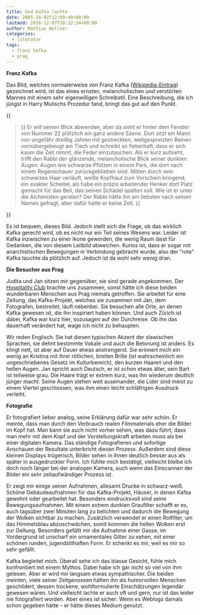 ```yaml
---
title: Und Kafka lachte
date: 2005-10-02T12:09:40+00:00
lastmod: 2018-12-07T20:22:24+00:00
author: Mathias Wellner
categories:
  - literatur
tags:
  - franz kafka
  - prag
---
```

**Franz Kafka**

Das Bild, welches normalerweise von Franz Kafka ([Wikipedia-Eintrag](https://de.wikipedia.org/wiki/Kafka)) gezeichnet wird, ist das eines ernsten, melancholischen und verstörten Mannes mit einem sehr eigenwilligen Schreibstil. Eine Beschreibung, die ich jüngst in Harry Mulischs Prozedur fand, bringt das gut auf den Punkt.

{{<blockquote cite="Harry Mulisch, Die Prozedur">}}
Er will seinen Blick abwenden, aber da sieht er hinter dem Fenster von Nummer 22 plötzlich ein ganz andere Szene. Dort sitzt ein Mann von ungefähr dreißig Jahren mit gestreckten, weitgespreizten Beinen vornübergebeugt am Tisch und schreibt so fieberhaft, dass er sich kaum die Zeit nimmt, die Feder einzutauchen. Als er kurz aufsieht, trifft den Rabbi der glänzende, melancholische Blick seiner dunklen Augen: Augen wie schwarze Pfützen in einem Park, die dort nach einem Regenschauer zurückgeblieben sind. Mitten durch sein schwarzes Haar verläuft, weiße Kopfhaut zum Vorschein bringend, ein exakter Scheitel, als habe ein präzis arbeitender Henker dort Platz gemacht für das Beil, das seinen Schädel spalten soll. Wie ist er unter die Alchimisten geraten? Der Rabbi hätte ihn am liebsten nach seinen Namen gefragt, aber dafür hatte er keine Zeit. 
{{</blockquote>}}

Es ist bequem, dieses Bild. Jedoch stellt sich die Frage, ob das wirklich Kafka gerecht wird, ob es nicht nur ein Teil seines Wesens war. Leider ist Kafka inzwischen zu einer Ikone geworden, die wenig Raum lässt für Gedanken, die von diesem Leitbild abweichen. Kurios ist, dass er sogar mit anarchistischen Bewegungen in Verbindung gebracht wurde, also der "rote" Kafka tauchte da plötzlich auf. Jedoch ist da wohl sehr wenig dran.

**Die Besucher aus Prag**

Judita und Jan sitzen mir gegenüber, sie sind gerade angekommen. Der [Hospitality Club](http://www.hospitalityclub.org) brachte uns zusammen, sonst hätte ich diese beiden wunderbaren Menschen aus Prag niemals getroffen. Sie arbeitet für eine Zeitung, das Kafka-Projekt, welches sie zusammen mit Jan, dem Fotografen, bestreitet, läuft nebenbei. Sie besuchen alle Orte, an denen Kafka gewesen ist, die ihn inspiriert haben können. Und auch Zürich ist dabei, Kafka war kurz hier, sozusagen auf der Durchreise. Ob ihn das dauerhaft verändert hat, wage ich nicht zu behaupten.

Wir reden Englisch. Sie hat diesen typischen Akzent der slawischen Sprachen, sie dehnt bestimmte Vokale und auch die Betonung ist anders. Es klingt nett, ist aber auf Dauer etwas anstrengend. Sie erinnert mich ein wenig an Kristina mit ihrer rötlichen, breiten Brille (ist wahrscheinlich ein ungeschriebenes Gesetz im Kulturbereich), den kurzen Haaren und den hellen Augen. Jan spricht auch Deutsch, er ist schon etwas älter, sein Bart ist teilweise grau. Die Haare trägt er extrem kurz, was ihn wiederum deutlich jünger macht. Seine Augen stehen weit auseinander, die Lider sind meist zu einem Viertel geschlossen, was ihm einen leicht schläfrigen Ausdruck verleiht.

**Fotografie**

Er fotografiert lieber analog, seine Erklärung dafür war sehr schön. Er meinte, dass man durch den Verbrauch realen Filmmaterials eher die Bilder im Kopf hat. Man kann sie auch nicht vorher sehen, was dazu führt, dass man mehr mit dem Kopf und der Vorstellungskraft arbeiten muss als bei einer digitalen Kamera. Das ständige Fotografieren und sofortige Anschauen der Resultate unterbricht diesen Prozess. Außerdem sind diese kleinen Displays trügerisch, Bilder sehen in ihnen deutlich besser aus als später in ausgedruckter Form. Ich fühlte mich bestätigt, vielleicht bleibe ich doch noch länger bei der analogen Kamera, auch wenn das Einscannen der Bilder ein sehr zeitaufwändiger Prozess ist.

Er zeigt mir einige seiner Aufnahmen, allesamt Drucke in schwarz-weiß. Schöne Gebäudeaufnahmen für das Kafka-Projekt, Häuser, in denen Kafka gewohnt oder gearbeitet hat. Besonders eindrucksvoll sind seine Bewegungsaufnahmen. Mit einem extrem dunklen Graufilter schafft er es, auch tagsüber zwei Minuten lang zu belichten und dadurch die Bewegung der Wolken sichtbar zu machen. Zusätzlich verwendet er einen Rotfilter, um das Himmelsblau abzuschwächen, somit kommen die hellen Wolken erst zur Geltung. Besonders gefällt mir die Aufnahme einer Gasse, im Vordergrund ist unscharf ein ornamentales Gitter zu sehen, mit einer schönen runden, jugendstilhaften Form. Er schenkt es mir, weil es mir so sehr gefällt.

Kafka begleitet mich. Überall sehe ich das blasse Gesicht, fühle mich konfrontiert mit einem Mythos. Dabei habe ich gar nicht so viel von ihm gelesen. Aber er wird mir langsam etwas sympathischer. Die beiden meinten, viele seiner Zeitgenossen hätten ihn als humorvollen Menschen geschildert, dessen trockene, wohlformulierte Einschätzungen legendär gewesen wären. Und vielleicht lachte er auch oft und gern, nur ist das leider nie fotografiert worden. Aber eines ist sicher: Wenn es Weblogs damals schon gegeben hätte &#8211; er hätte dieses Medium genutzt.